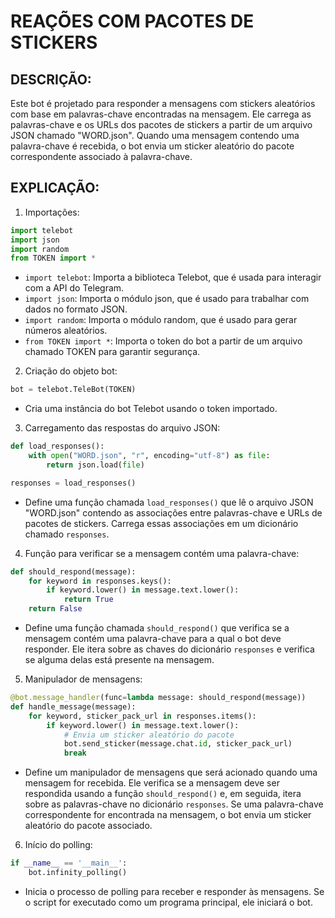 # REAÇÕES COM PACOTES DE STICKERS
## DESCRIÇÃO:
Este bot é projetado para responder a mensagens com stickers aleatórios com base em palavras-chave encontradas na mensagem. Ele carrega as palavras-chave e os URLs dos pacotes de stickers a partir de um arquivo JSON chamado "WORD.json". Quando uma mensagem contendo uma palavra-chave é recebida, o bot envia um sticker aleatório do pacote correspondente associado à palavra-chave.

## EXPLICAÇÃO:
1. Importações:
```python
import telebot
import json
import random
from TOKEN import *
```
- `import telebot`: Importa a biblioteca Telebot, que é usada para interagir com a API do Telegram.
- `import json`: Importa o módulo json, que é usado para trabalhar com dados no formato JSON.
- `import random`: Importa o módulo random, que é usado para gerar números aleatórios.
- `from TOKEN import *`: Importa o token do bot a partir de um arquivo chamado TOKEN para garantir segurança.

2. Criação do objeto bot:
```python
bot = telebot.TeleBot(TOKEN)
```
- Cria uma instância do bot Telebot usando o token importado.

3. Carregamento das respostas do arquivo JSON:
```python
def load_responses():
    with open("WORD.json", "r", encoding="utf-8") as file:
        return json.load(file)

responses = load_responses()
```
- Define uma função chamada `load_responses()` que lê o arquivo JSON "WORD.json" contendo as associações entre palavras-chave e URLs de pacotes de stickers. Carrega essas associações em um dicionário chamado `responses`.

4. Função para verificar se a mensagem contém uma palavra-chave:
```python
def should_respond(message):
    for keyword in responses.keys():
        if keyword.lower() in message.text.lower():
            return True
    return False
```
- Define uma função chamada `should_respond()` que verifica se a mensagem contém uma palavra-chave para a qual o bot deve responder. Ele itera sobre as chaves do dicionário `responses` e verifica se alguma delas está presente na mensagem.

5. Manipulador de mensagens:
```python
@bot.message_handler(func=lambda message: should_respond(message))
def handle_message(message):
    for keyword, sticker_pack_url in responses.items():
        if keyword.lower() in message.text.lower():
            # Envia um sticker aleatório do pacote
            bot.send_sticker(message.chat.id, sticker_pack_url)
            break
```
- Define um manipulador de mensagens que será acionado quando uma mensagem for recebida. Ele verifica se a mensagem deve ser respondida usando a função `should_respond()` e, em seguida, itera sobre as palavras-chave no dicionário `responses`. Se uma palavra-chave correspondente for encontrada na mensagem, o bot envia um sticker aleatório do pacote associado.

6. Início do polling:
```python
if __name__ == '__main__':
    bot.infinity_polling()
```
- Inicia o processo de polling para receber e responder às mensagens. Se o script for executado como um programa principal, ele iniciará o bot.

